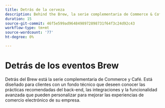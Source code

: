 ```yaml
---
title: Detrás de la cerveza
description: Behind the Brew, la serie complementaria de Commerce & Coffee, está diseñada para clientes con inclinaciones técnicas que buscan dominar las prácticas recomendadas de back-end, integraciones y funcionalidades avanzadas para mejorar sus experiencias de comercio electrónico.
duration: 15
source-git-commit: 46f5e599ad9648498972898731f64f3c24d92c43
workflow-type: tm+mt
source-wordcount: '77'
ht-degree: 0%

---
```


# Detrás de los eventos Brew

Detrás del Brew está la serie complementaria de Commerce y Café. Está diseñado para clientes con un fondo técnico que deseen conocer las prácticas recomendadas del back-end, las integraciones y la funcionalidad avanzada que pueden personalizar para mejorar las experiencias de comercio electrónico de su empresa.

<!-- CARDS

* activity-log.md {cta  = Watch event}

-->

